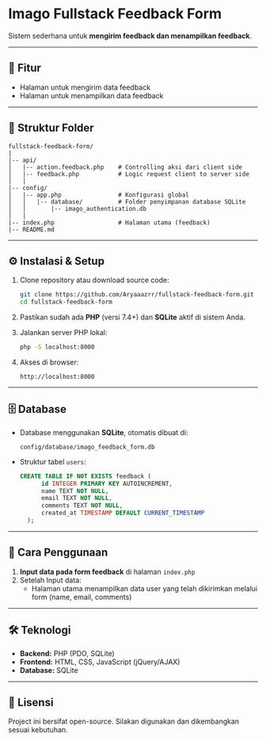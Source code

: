 # Imago Fullstack Feedback Form

Sistem sederhana untuk **mengirim feedback dan menampilkan feedback**.  

---

## 📌 Fitur

- Halaman untuk mengirim data feedback
- Halaman untuk menampilkan data feedback

---

## 📂 Struktur Folder

```
fullstack-feedback-form/
|
|-- api/
│   |-- action.feedback.php    # Controlling aksi dari client side
│   |-- feedback.php           # Logic request client to server side
│   |
|-- config/
│   |-- app.php                # Konfigurasi global
│   │   |-- database/          # Folder penyimpanan database SQLite
│   │       |-- imago_authentication.db
│   |
|-- index.php                  # Halaman utama (feedback)
|-- README.md
```

---

## ⚙️ Instalasi & Setup

1. Clone repository atau download source code:

   ```bash
   git clone https://github.com/Aryaaazrr/fullstack-feedback-form.git
   cd fullstack-feedback-form
   ```

2. Pastikan sudah ada **PHP** (versi 7.4+) dan **SQLite** aktif di sistem Anda.

3. Jalankan server PHP lokal:

   ```bash
   php -S localhost:8000
   ```

4. Akses di browser:
   ```
   http://localhost:8000
   ```

---

## 🗄️ Database

- Database menggunakan **SQLite**, otomatis dibuat di:

  ```
  config/database/imago_feedback_form.db
  ```

- Struktur tabel `users`:
  ```sql
  CREATE TABLE IF NOT EXISTS feedback (
        id INTEGER PRIMARY KEY AUTOINCREMENT,
        name TEXT NOT NULL,
        email TEXT NOT NULL,
        comments TEXT NOT NULL,
        created_at TIMESTAMP DEFAULT CURRENT_TIMESTAMP
    );
  ```

---

## 🚀 Cara Penggunaan

1. **Input data pada form feedback** di halaman `index.php`
2. Setelah Input data:
   - Halaman utama menampilkan data user yang telah dikirimkan melalui form (name, email, comments)

---

## 🛠️ Teknologi

- **Backend:** PHP (PDO, SQLite)
- **Frontend:** HTML, CSS, JavaScript (jQuery/AJAX)
- **Database:** SQLite

---

## 📄 Lisensi

Project ini bersifat open-source. Silakan digunakan dan dikembangkan sesuai kebutuhan.
